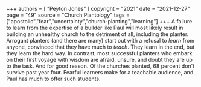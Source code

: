 +++
authors = [
  "Peyton Jones"
]
copyright = "2021"
date = "2021-12-27"
page = "49"
source = "Church Plantology"
tags = ["apostolic","fear","uncertainty","church-planting","learning"]
+++
A failure to learn from the expertise of a builder like Paul will most likely result in building an unhealthy church to the detriment of all, including the planter. Arrogant planters (and there are many) start out with a refusal to _learn_ from anyone, convinced that they have much to _teach_. They learn in the end, but they learn the hard way. In contrast, most successful planters who embark on their first voyage with wisdom are afraid, unsure, and doubt they are up to the task. And for good reason. Of the churches planted, 68 percent don't survive past year four. Fearful learners make for a teachable audience, and Paul has much to offer such students.
